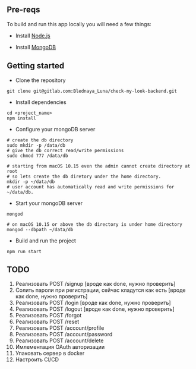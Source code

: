 Pre-reqs
-

To build and run this app locally you will need a few things:

- Install [Node.js](https://nodejs.org/)

- Install [MongoDB](https://docs.mongodb.com/manual/installation/)

Getting started
-

- Clone the repository

```
git clone git@gitlab.com:Blednaya_Luna/check-my-look-backend.git
 ```

 - Install dependencies

```
cd <project_name>
npm install
```

- Configure your mongoDB server

```
# create the db directory
sudo mkdir -p /data/db
# give the db correct read/write permissions
sudo chmod 777 /data/db

# starting from macOS 10.15 even the admin cannot create directory at root
# so lets create the db diretory under the home directory.
mkdir -p ~/data/db
# user account has automatically read and write permissions for ~/data/db.
```

- Start your mongoDB server

```
mongod

# on macOS 10.15 or above the db directory is under home directory
mongod --dbpath ~/data/db
```

- Build and run the project

```
npm run start
```

TODO
-

1. Реализовать POST /signup [вроде как done, нужно проверить]
2. Солить пароли при регистрации, сейчас кладутся как есть [вроде как done, нужно проверить]
3. Реализовать POST /login [вроде как done, нужно проверить]
4. Реализовать POST /logout [вроде как done, нужно проверить]
5. Реализовать POST /forgot
6. Реализовать POST /reset
7. Реализовать POST /account/profile
8. Реализовать POST /account/password
9. Реализовать POST /account/delete
10. Имлементация OAuth авторизации
11. Упаковать сервер в docker
12. Настроить CI/CD
